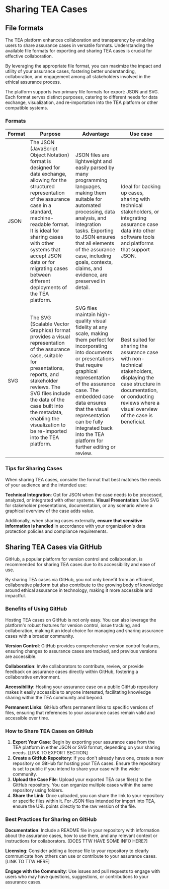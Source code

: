 # Sharing TEA Cases

## File formats

The TEA platform enhances collaboration and transparency by enabling users to share assurance cases in versatile formats. Understanding the available file formats for exporting and sharing TEA cases is crucial for effective collaboration.

By leveraging the appropriate file format, you can maximize the impact and utility of your assurance cases, fostering better understanding, collaboration, and engagement among all stakeholders involved in the ethical assurance process.

The platform supports two primary file formats for export: JSON and SVG. Each format serves distinct purposes, catering to different needs for data exchange, visualization, and re-importation into the TEA platform or other compatible systems.

### Formats

| Format | Purpose | Advantage | Use case |
|--------|---------|-----------|-----------|
JSON | The JSON (JavaScript Object Notation) format is designed for data exchange, allowing for the structured representation of the assurance case in a standard, machine-readable format. It is ideal for sharing cases with other systems that accept JSON data or for migrating cases between different deployments of the TEA platform.| JSON files are lightweight and easily parsed by many programming languages, making them suitable for automated processing, data analysis, and integration tasks. Exporting to JSON ensures that all elements of the assurance case, including goals, contexts, claims, and evidence, are preserved in detail. | Ideal for backing up cases, sharing with technical stakeholders, or integrating assurance case data into other software tools and platforms that support JSON.
SVG | The SVG (Scalable Vector Graphics) format provides a visual representation of the assurance case, suitable for presentations, reports, and stakeholder reviews. The SVG files include the data of the case built into the metadata, enabling the visualization to be re-imported into the TEA platform. | SVG files maintain high-quality visual fidelity at any scale, making them perfect for incorporating into documents or presentations that require graphical representation of the assurance case. The embedded case data ensures that the visual representation can be fully integrated back into the TEA platform for further editing or review. | Best suited for sharing the assurance case with non-technical stakeholders, displaying the case structure in documentation, or conducting reviews where a visual overview of the case is beneficial.

### Tips for Sharing Cases

When sharing TEA cases, consider the format that best matches the needs of your audience and the intended use:

**Technical Integration**: Opt for JSON when the case needs to be processed, analyzed, or integrated with other systems.
**Visual Presentation**: Use SVG for stakeholder presentations, documentation, or any scenario where a graphical overview of the case adds value.

Additionally, when sharing cases externally, **ensure that sensitive information is handled** in accordance with your organization's data protection policies and compliance requirements.

## Sharing TEA Cases via GitHub

GitHub, a popular platform for version control and collaboration, is recommended for sharing TEA cases due to its accessibility and ease of use.

By sharing TEA cases via GitHub, you not only benefit from an efficient, collaborative platform but also contribute to the growing body of knowledge around ethical assurance in technology, making it more accessible and impactful.

### Benefits of Using GitHub

Hosting TEA cases on GitHub is not only easy. You can also leverage the platform's robust features for version control, issue tracking, and collaboration, making it an ideal choice for managing and sharing assurance cases with a broader community.

**Version Control**: GitHub provides comprehensive version control features, ensuring changes to assurance cases are tracked, and previous versions are accessible.

**Collaboration**: Invite collaborators to contribute, review, or provide feedback on assurance cases directly within GitHub, fostering a collaborative environment.

**Accessibility**: Hosting your assurance case on a public GitHub repository makes it easily accessible to anyone interested, facilitating knowledge sharing within the TEA community and beyond.

**Permanent Links**: GitHub offers permanent links to specific versions of files, ensuring that references to your assurance cases remain valid and accessible over time.

### How to Share TEA Cases on GitHub

1. **Export Your Case**: Begin by exporting your assurance case from the TEA platform in either JSON or SVG format, depending on your sharing needs. [LINK TO EXPORT SECTION]
2. **Create a GitHub Repository**: If you don't already have one, create a new repository on GitHub for hosting your TEA cases. Ensure the repository is set to public if you intend to share your case with the wider community.
3. **Upload the Case File**: Upload your exported TEA case file(s) to the GitHub repository. You can organize multiple cases within the same repository using folders.
4. **Share the Link**: Once uploaded, you can share the link to your repository or specific files within it. For JSON files intended for import into TEA, ensure the URL points directly to the raw version of the file.

### Best Practices for Sharing on GitHub

**Documentation**: Include a README file in your repository with information about the assurance cases, how to use them, and any relevant context or instructions for collaborators. [DOES TTW HAVE SOME INFO HERE?]

**Licensing**: Consider adding a license file to your repository to clearly communicate how others can use or contribute to your assurance cases. [LINK TO TTW HERE]

**Engage with the Community**: Use issues and pull requests to engage with users who may have questions, suggestions, or contributions to your assurance cases.
